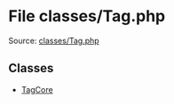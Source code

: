 File classes/Tag.php
=========

Source: [classes/Tag.php](https://github.com/PrestaShop/PrestaShop/blob/1.6.1.3/classes/Tag.php)


Classes
-------

* [TagCore](class.TagCore.md)


